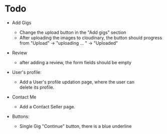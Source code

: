 # Todo

- Add Gigs 
  - Change the upload button in the "Add gigs" section
  - After uploading the images to cloudinary, the button should progress from "Upload" -> "uploading ... " -> "Uploaded"

- Review 
  - after adding a review, the form fields should be empty

- User's profile: 
  - Add a User's profile updation page, where the user can delete its profile.

- Contact Me
  - Add a Contact Seller page.

- Buttons:
  - Single Gig "Continue" button, there is a blue underline